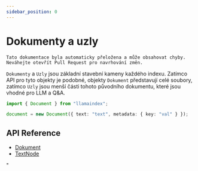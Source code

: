 ```yaml
---
sidebar_position: 0
---
```


# Dokumenty a uzly

`Tato dokumentace byla automaticky přeložena a může obsahovat chyby. Neváhejte otevřít Pull Request pro navrhování změn.`

`Dokumenty` a `Uzly` jsou základní stavební kameny každého indexu. Zatímco API pro tyto objekty je podobné, objekty `Dokument` představují celé soubory, zatímco `Uzly` jsou menší části tohoto původního dokumentu, které jsou vhodné pro LLM a Q&A.

```typescript
import { Document } from "llamaindex";

document = new Document({ text: "text", metadata: { key: "val" } });
```

## API Reference

- [Dokument](../../api/classes/Document.md)
- [TextNode](../../api/classes/TextNode.md)

"
